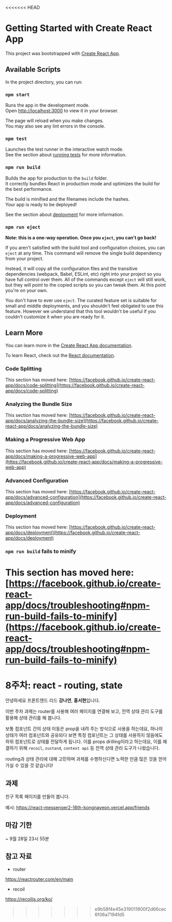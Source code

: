 <<<<<<< HEAD
# Getting Started with Create React App

This project was bootstrapped with [Create React App](https://github.com/facebook/create-react-app).

## Available Scripts

In the project directory, you can run:

### `npm start`

Runs the app in the development mode.\
Open [http://localhost:3000](http://localhost:3000) to view it in your browser.

The page will reload when you make changes.\
You may also see any lint errors in the console.

### `npm test`

Launches the test runner in the interactive watch mode.\
See the section about [running tests](https://facebook.github.io/create-react-app/docs/running-tests) for more information.

### `npm run build`

Builds the app for production to the `build` folder.\
It correctly bundles React in production mode and optimizes the build for the best performance.

The build is minified and the filenames include the hashes.\
Your app is ready to be deployed!

See the section about [deployment](https://facebook.github.io/create-react-app/docs/deployment) for more information.

### `npm run eject`

**Note: this is a one-way operation. Once you `eject`, you can't go back!**

If you aren't satisfied with the build tool and configuration choices, you can `eject` at any time. This command will remove the single build dependency from your project.

Instead, it will copy all the configuration files and the transitive dependencies (webpack, Babel, ESLint, etc) right into your project so you have full control over them. All of the commands except `eject` will still work, but they will point to the copied scripts so you can tweak them. At this point you're on your own.

You don't have to ever use `eject`. The curated feature set is suitable for small and middle deployments, and you shouldn't feel obligated to use this feature. However we understand that this tool wouldn't be useful if you couldn't customize it when you are ready for it.

## Learn More

You can learn more in the [Create React App documentation](https://facebook.github.io/create-react-app/docs/getting-started).

To learn React, check out the [React documentation](https://reactjs.org/).

### Code Splitting

This section has moved here: [https://facebook.github.io/create-react-app/docs/code-splitting](https://facebook.github.io/create-react-app/docs/code-splitting)

### Analyzing the Bundle Size

This section has moved here: [https://facebook.github.io/create-react-app/docs/analyzing-the-bundle-size](https://facebook.github.io/create-react-app/docs/analyzing-the-bundle-size)

### Making a Progressive Web App

This section has moved here: [https://facebook.github.io/create-react-app/docs/making-a-progressive-web-app](https://facebook.github.io/create-react-app/docs/making-a-progressive-web-app)

### Advanced Configuration

This section has moved here: [https://facebook.github.io/create-react-app/docs/advanced-configuration](https://facebook.github.io/create-react-app/docs/advanced-configuration)

### Deployment

This section has moved here: [https://facebook.github.io/create-react-app/docs/deployment](https://facebook.github.io/create-react-app/docs/deployment)

### `npm run build` fails to minify

This section has moved here: [https://facebook.github.io/create-react-app/docs/troubleshooting#npm-run-build-fails-to-minify](https://facebook.github.io/create-react-app/docs/troubleshooting#npm-run-build-fails-to-minify)
=======
# 8주차: react - routing, state


안녕하세요 프론트엔드 리드 **강나연**, **홍서현**입니다.

이번 주차 과제는 router를 사용해 여러 페이지를 연결해 보고, 전역 상태 관리 도구를 활용해 상태 관리를 해 봅니다.

보통 컴포넌트 간의 상태 이동은 prop을 내려 주는 방식으로 사용을 하는데요, 하나의 상태가 여러 컴포넌트와 공유되다 보면 특정 컴포넌트는 그 상태를 사용하지 않음에도 하위 컴포넌트로 상태를 전달하게 됩니다. 이를 props drilling이라고 하는데요, 이를 해결하기 위해 `recoil`, `zustand`, `context api` 등 전역 상태 관리 도구가 나왔습니다.

routing과 상태 관리에 대해 고민하며 과제를 수행하신다면 노력한 만큼 많은 것을 얻어가실 수 있을 것 같습니다!

## 과제

친구 목록 페이지를 만들어 봅니다. 

예시: [](https://react-messenger2-16th-kongnayeon.vercel.app/chats)https://react-messenger2-16th-kongnayeon.vercel.app/friends

## 마감 기한

~ 9월 28일 23시 55분

## 참고 자료

- router

https://reactrouter.com/en/main

- recoil

https://recoiljs.org/ko/
>>>>>>> e9b58f4e45e319011800f2d66cec6f06a7194fd5
